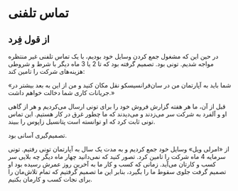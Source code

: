 # تماس تلفنی
## از قول فِرد

در حین این که مشغول جمع کردن وسایل خود بودیم، با یک تماس تلفنی غیر منتظره مواجه شدیم. تونی بود. تصمیم گرفته بود که تا 2 یا 3 ماه دیگر با شرط و شروطی هزینه‌های شرکت را تامین کند:

«شما باید به آپارتمان من در سان‌فرانسیسکو نقل مکان کنید و من از این به بعد بیشتر در جریانات کاری شما دخالت خواهم داشت.»

قبل از آن، ما هر هفته گزارش فروش خود را برای تونی ارسال می‌کردیم و هر از گاهی او و آلفرد به شرکت سر می‌زدند و می‌دیدند که ما چطور غرق در کار هستیم. این تماس تونی ثابت کرد که او توانسته است پتانسیل زاپوس را ببیند.

تصمیم‌گیری آسانی بود.

از «امرلی ویل» وسایل خود جمع کردیم و به مدت یک سال به آپارتمان تونی رفتیم. تونی سرمایه 4 ماه شرکت را تامین کرد. تصور کنید که نمی‌دانید چهار ماه دیگر چه بلایی سر کسب و کارتان می‌آید. زمانی که کسب و کار ما به آخرین روز عمرش رسیده بود او تصمیم گرفت جلوی سقوط ما را بگیرد، بنابر این ما تصمیم گرفتیم که تمام تلاش‌مان را برای نجات کسب و کارمان بکنیم.